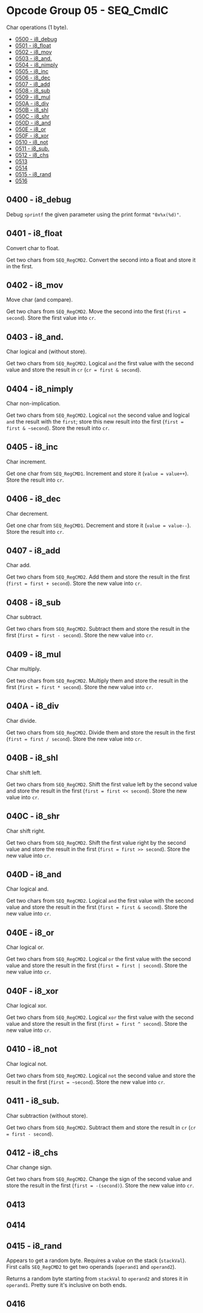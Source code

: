 # Opcode Group 05 - SEQ_CmdIC

Char operations (1 byte).

- [0500 - i8_debug](#0400---i8_debug)
- [0501 - i8_float](#0401---i8_float)
- [0502 - i8_mov](#0402---i8_mov)
- [0503 - i8_and.](#0403---i8_and.)
- [0504 - i8_nimply](#0404---i8_nimply)
- [0505 - i8_inc](#0405---i8_inc)
- [0506 - i8_dec](#0406---i8_dec)
- [0507 - i8_add](#0407---i8_add)
- [0508 - i8_sub](#0408---i8_sub)
- [0509 - i8_mul](#0409---i8_mul)
- [050A - i8_div](#040A---i8_div)
- [050B - i8_shl](#040B---i8_shl)
- [050C - i8_shr](#040C---i8_shr)
- [050D - i8_and](#040D---i8_and)
- [050E - i8_or](#040E---i8_or)
- [050F - i8_xor](#040F---i8_xor)
- [0510 - i8_not](#0410---i8_not)
- [0511 - i8_sub.](#0411---i8_sub.)
- [0512 - i8_chs](#0412---i8_chs)
- [0513](#0413)
- [0514](#0414)
- [0515 - i8_rand](#0415---i8_rand)
- [0516](#0416)

## 0400 - i8_debug

Debug `sprintf` the given parameter using the print format `"0x%x(%d)"`.

## 0401 - i8_float

Convert char to float.

Get two chars from `SEQ_RegCMD2`. Convert the second into a float and store it in the first.

## 0402 - i8_mov

Move char (and compare).

Get two chars from `SEQ_RegCMD2`. Move the second into the first (`first = second`). Store the first value into `cr`.

## 0403 - i8_and.

Char logical and (without store).

Get two chars from `SEQ_RegCMD2`. Logical `and` the first value with the second value and store the result in `cr` (`cr = first & second`).

## 0404 - i8_nimply

Char non-implication.

Get two chars from `SEQ_RegCMD2`. Logical `not` the second value and logical `and` the result with the `first`; store this new result into the first (`first = first & ~second`). Store the result into `cr`.

## 0405 - i8_inc

Char increment.

Get one char from `SEQ_RegCMD1`. Increment and store it (`value = value++`). Store the result into `cr`.

## 0406 - i8_dec

Char decrement.

Get one char from `SEQ_RegCMD1`. Decrement and store it (`value = value--`). Store the result into `cr`.

## 0407 - i8_add

Char add.

Get two chars from `SEQ_RegCMD2`. Add them and store the result in the first (`first = first + second`). Store the new value into `cr`.

## 0408 - i8_sub

Char subtract.

Get two chars from `SEQ_RegCMD2`. Subtract them and store the result in the first (`first = first - second`). Store the new value into `cr`.

## 0409 - i8_mul

Char multiply.

Get two chars from `SEQ_RegCMD2`. Multiply them and store the result in the first (`first = first * second`). Store the new value into `cr`.

## 040A - i8_div

Char divide.

Get two chars from `SEQ_RegCMD2`. Divide them and store the result in the first (`first = first / second`). Store the new value into `cr`.

## 040B - i8_shl

Char shift left.

Get two chars from `SEQ_RegCMD2`. Shift the first value left by the second value and store the result in the first (`first = first << second`). Store the new value into `cr`.

## 040C - i8_shr

Char shift right.

Get two chars from `SEQ_RegCMD2`. Shift the first value right by the second value and store the result in the first (`first = first >> second`). Store the new value into `cr`.

## 040D - i8_and

Char logical and.

Get two chars from `SEQ_RegCMD2`. Logical `and` the first value with the second value and store the result in the first (`first = first & second`). Store the new value into `cr`.

## 040E - i8_or

Char logical or.

Get two chars from `SEQ_RegCMD2`. Logical `or` the first value with the second value and store the result in the first (`first = first | second`). Store the new value into `cr`.

## 040F - i8_xor

Char logical xor.

Get two chars from `SEQ_RegCMD2`. Logical `xor` the first value with the second value and store the result in the first (`first = first ^ second`). Store the new value into `cr`.

## 0410 - i8_not

Char logical not.

Get two chars from `SEQ_RegCMD2`. Logical `not` the second value and store the result in the first (`first = ~second`). Store the new value into `cr`.

## 0411 - i8_sub.

Char subtraction (without store).

Get two chars from `SEQ_RegCMD2`. Subtract them and store the result in `cr` (`cr = first - second`).

## 0412 - i8_chs

Char change sign.

Get two chars from `SEQ_RegCMD2`. Change the sign of the second value and store the result in the first (`first = -(second)`). Store the new value into `cr`.

## 0413

## 0414

## 0415 - i8_rand

Appears to get a random byte. Requires a value on the stack (`stackVal`). First calls `SEQ_RegCMD2` to get two operands (`operand1` and `operand2`).

Returns a random byte starting from `stackVal` to `operand2` and stores it in `operand1`. Pretty sure it's inclusive on both ends.

## 0416
